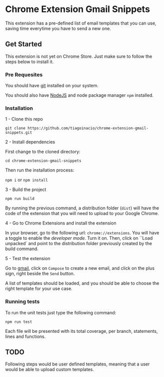 # Chrome Extension Gmail Snippets

This extension has a pre-defined list of email templates that you can use, saving time everytime you have to send a new one.

## Get Started

This extension is not yet on Chrome Store. Just make sure to follow the steps below to install it.

### Pre Requesites

You should have [git](https://en.wikipedia.org/wiki/Git) installed on your system.

You should also have [NodeJS](https://nodejs.org/en/) and node package manager `npm` installed.

### Installation

1 - Clone this repo

`git clone https://github.com/tiagoinacio/chrome-extension-gmail-snippets.git`

2 - Install dependencies

First change to the cloned directory:

`cd chrome-extension-gmail-snippets`

Then run the installation process:

`npm i` or `npm install`

3 - Build the project

`npm run build`

By running the previous command, a distribution folder (`dist`) will have the code of the extension that you will need to upload to your Google Chrome.

4 - Go to Chrome Extensions and install the extension

In your browser, go to the following url: `chrome://extensions`. You will have a toggle to enable the *developer mode*. Turn it on. Then, click on ``Load unpacked` and point to the distribution folder previously created by the build command.

5 - Test the extension

Go to [gmail](https://mail.google.com), click on `Compose` to create a new email, and click on the plus sign, right beside the `Send` button.

A list of templates should be loaded, and you should be able to choose the right template for your use case.

### Running tests

To run the unit tests just type the following command:

`npm run test`

Each file will be presented with its total coverage, per branch, statements, lines and functions.

## TODO

Following steps would be user defined templates, meaning that a user would be able to upload custom templates.

